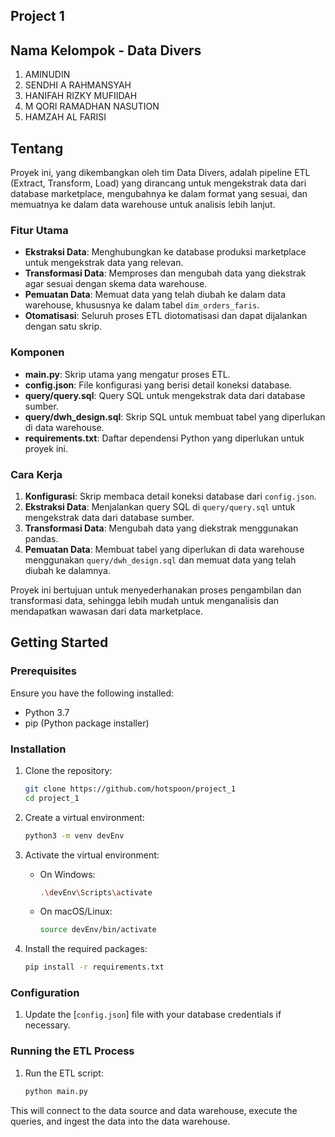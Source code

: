 ## Project 1

## Nama Kelompok - Data Divers

1. AMINUDIN
2. SENDHI A RAHMANSYAH
3. HANIFAH RIZKY MUFIIDAH
4. M QORI RAMADHAN NASUTION
5. HAMZAH AL FARISI

## Tentang

Proyek ini, yang dikembangkan oleh tim Data Divers, adalah pipeline ETL (Extract, Transform, Load) yang dirancang untuk mengekstrak data dari database marketplace, mengubahnya ke dalam format yang sesuai, dan memuatnya ke dalam data warehouse untuk analisis lebih lanjut.

### Fitur Utama

- **Ekstraksi Data**: Menghubungkan ke database produksi marketplace untuk mengekstrak data yang relevan.
- **Transformasi Data**: Memproses dan mengubah data yang diekstrak agar sesuai dengan skema data warehouse.
- **Pemuatan Data**: Memuat data yang telah diubah ke dalam data warehouse, khususnya ke dalam tabel `dim_orders_faris`.
- **Otomatisasi**: Seluruh proses ETL diotomatisasi dan dapat dijalankan dengan satu skrip.

### Komponen

- **main.py**: Skrip utama yang mengatur proses ETL.
- **config.json**: File konfigurasi yang berisi detail koneksi database.
- **query/query.sql**: Query SQL untuk mengekstrak data dari database sumber.
- **query/dwh_design.sql**: Skrip SQL untuk membuat tabel yang diperlukan di data warehouse.
- **requirements.txt**: Daftar dependensi Python yang diperlukan untuk proyek ini.

### Cara Kerja

1. **Konfigurasi**: Skrip membaca detail koneksi database dari `config.json`.
2. **Ekstraksi Data**: Menjalankan query SQL di `query/query.sql` untuk mengekstrak data dari database sumber.
3. **Transformasi Data**: Mengubah data yang diekstrak menggunakan pandas.
4. **Pemuatan Data**: Membuat tabel yang diperlukan di data warehouse menggunakan `query/dwh_design.sql` dan memuat data yang telah diubah ke dalamnya.

Proyek ini bertujuan untuk menyederhanakan proses pengambilan dan transformasi data, sehingga lebih mudah untuk menganalisis dan mendapatkan wawasan dari data marketplace.

## Getting Started

### Prerequisites

Ensure you have the following installed:

- Python 3.7
- pip (Python package installer)

### Installation

1. Clone the repository:

   ```sh
   git clone https://github.com/hotspoon/project_1
   cd project_1
   ```

2. Create a virtual environment:

   ```sh
   python3 -m venv devEnv
   ```

3. Activate the virtual environment:

   - On Windows:
     ```sh
     .\devEnv\Scripts\activate
     ```
   - On macOS/Linux:
     ```sh
     source devEnv/bin/activate
     ```

4. Install the required packages:
   ```sh
   pip install -r requirements.txt
   ```

### Configuration

1. Update the [`config.json`] file with your database credentials if necessary.

### Running the ETL Process

1. Run the ETL script:
   ```sh
   python main.py
   ```

This will connect to the data source and data warehouse, execute the queries, and ingest the data into the data warehouse.
